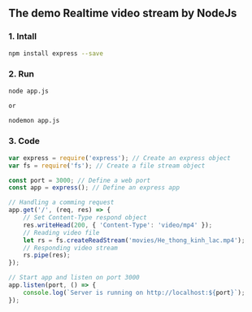 ## The demo Realtime video stream by NodeJs

### 1. Intall

~~~bash
npm install express --save
~~~

### 2. Run

~~~bash
node app.js

or

nodemon app.js
~~~

### 3. Code

~~~javascript
var express = require('express'); // Create an express object
var fs = require('fs'); // Create a file stream object

const port = 3000; // Define a web port
const app = express(); // Define an express app

// Handling a comming request
app.get('/', (req, res) => {
    // Set Content-Type respond object
    res.writeHead(200, { 'Content-Type': 'video/mp4' });
    // Reading video file
    let rs = fs.createReadStream('movies/He_thong_kinh_lac.mp4');
    // Responding video stream
    rs.pipe(res);
});

// Start app and listen on port 3000
app.listen(port, () => {
    console.log(`Server is running on http://localhost:${port}`);
});
~~~
